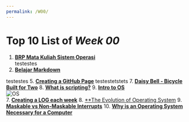 ```yaml
---
permalink: /W00/
---
```


# Top 10 List of _Week 00_

1. [**BRP Mata Kuliah Sistem Operasi**](https://github.com/UI-FASILKOM-OS/SistemOperasi/blob/master/Slides/os00.pdf)<br>
testestes
3. [**Belajar Markdown**](https://www.markdowntutorial.com/)

testestes
5. [**Creating a GitHub Page**](https://docs.github.com/en/github/working-with-github-pages/creating-a-github-pages-site)
testestetstets
7. [**Daisy Bell - Bicycle Built for Two**](https://www.historyofinformation.com/detail.php?entryid=4445#:~:text=A%20recording%20made%20at%20Bell,programmed%20by%20physicist%20John%20L.)
8. [**What is scripting?**](https://skillcrush.com/blog/coding-vs-scripting/)
9. [**Intro to OS**](https://medium.com/computing-technology-with-it-fundamentals/operating-system-its-functions-and-characteristics-c0946e4215c6)<br>
![OS](https://miro.medium.com/max/720/1*rk1o0WQWtR1tEGcsEMIpEQ.png)<br>
7. [**Creating a LOG each week**](https://github.com/shanikatysha/os211/blob/master/TXT/mylog.txt)
8. [**The Evolution of Operating System](https://www.notesjam.com/2017/09/evolution-of-operating-system.html)
9. [**Maskable vs Non-Maskable Interrupts**](https://waliamrinal.medium.com/what-are-interrupts-in-computer-organisation-e23a223b3f75)
10. [**Why is an Operating System Necessary for a Computer**](https://www.geeksforgeeks.org/need-and-functions-of-operating-systems/)
